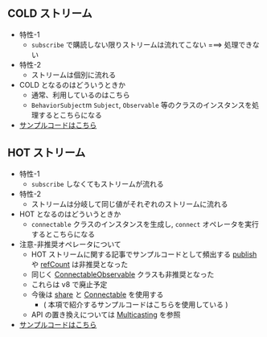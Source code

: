 
## COLD ストリーム

- 特性-1
  - `subscribe` で購読しない限りストリームは流れてこない ===> 処理できない
- 特性-2
  - ストリームは個別に流れる
- COLD となるのはどういうときか
  - 通常、利用しているのはこちら
  - `BehaviorSubject`m `Subject`, `Observable` 等のクラスのインスタンスを処理するとこちらになる
- [サンプルコードはこちら](./sample-cold-hot-stream.md#cold-ストリーム)

## HOT ストリーム

- 特性-1
  - `subscribe` しなくてもストリームが流れる
- 特性-2
  - ストリームは分岐して同じ値がそれぞれのストリームに流れる
- HOT となるのはどういうときか
  - `connectable` クラスのインスタンスを生成し, `connect` オペレータを実行するとこちらになる
- 注意-非推奨オペレータについて
  - HOT ストリームに関する記事でサンプルコードとして頻出する [publish](https://rxjs.dev/api/operators/publish) や [refCount](https://rxjs.dev/api/operators/refCount) は非推奨となった
  - 同じく [ConnectableObservable](https://rxjs.dev/api/index/class/ConnectableObservable) クラスも非推奨となった
  - これらは v8 で廃止予定
  - 今後は [share](https://rxjs.dev/api/operators/share) と [Connectable](https://rxjs.dev/api/index/interface/Connectable) を使用する
    - ( 本項で紹介するサンプルコードはこちらを使用している )
  - API の置き換えについては [Multicasting](https://rxjs.dev/deprecations/multicasting) を参照
- [サンプルコードはこちら](./sample-cold-hot-stream.md#hot-ストリーム)